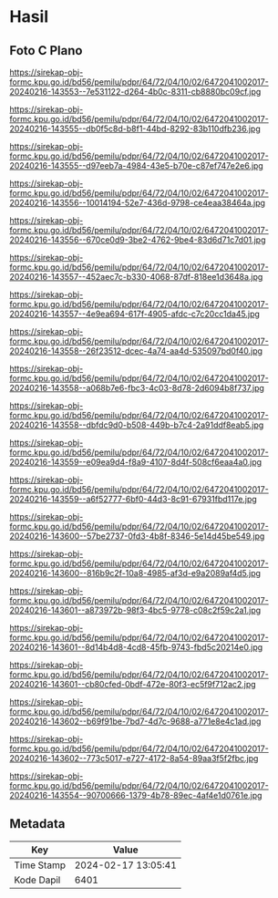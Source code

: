 # Hasil

## Foto C Plano

https://sirekap-obj-formc.kpu.go.id/bd56/pemilu/pdpr/64/72/04/10/02/6472041002017-20240216-143553--7e531122-d264-4b0c-8311-cb8880bc09cf.jpg

https://sirekap-obj-formc.kpu.go.id/bd56/pemilu/pdpr/64/72/04/10/02/6472041002017-20240216-143555--db0f5c8d-b8f1-44bd-8292-83b110dfb236.jpg

https://sirekap-obj-formc.kpu.go.id/bd56/pemilu/pdpr/64/72/04/10/02/6472041002017-20240216-143555--d97eeb7a-4984-43e5-b70e-c87ef747e2e6.jpg

https://sirekap-obj-formc.kpu.go.id/bd56/pemilu/pdpr/64/72/04/10/02/6472041002017-20240216-143556--10014194-52e7-436d-9798-ce4eaa38464a.jpg

https://sirekap-obj-formc.kpu.go.id/bd56/pemilu/pdpr/64/72/04/10/02/6472041002017-20240216-143556--670ce0d9-3be2-4762-9be4-83d6d71c7d01.jpg

https://sirekap-obj-formc.kpu.go.id/bd56/pemilu/pdpr/64/72/04/10/02/6472041002017-20240216-143557--452aec7c-b330-4068-87df-818ee1d3648a.jpg

https://sirekap-obj-formc.kpu.go.id/bd56/pemilu/pdpr/64/72/04/10/02/6472041002017-20240216-143557--4e9ea694-617f-4905-afdc-c7c20cc1da45.jpg

https://sirekap-obj-formc.kpu.go.id/bd56/pemilu/pdpr/64/72/04/10/02/6472041002017-20240216-143558--26f23512-dcec-4a74-aa4d-535097bd0f40.jpg

https://sirekap-obj-formc.kpu.go.id/bd56/pemilu/pdpr/64/72/04/10/02/6472041002017-20240216-143558--a068b7e6-fbc3-4c03-8d78-2d6094b8f737.jpg

https://sirekap-obj-formc.kpu.go.id/bd56/pemilu/pdpr/64/72/04/10/02/6472041002017-20240216-143558--dbfdc9d0-b508-449b-b7c4-2a91ddf8eab5.jpg

https://sirekap-obj-formc.kpu.go.id/bd56/pemilu/pdpr/64/72/04/10/02/6472041002017-20240216-143559--e09ea9d4-f8a9-4107-8d4f-508cf6eaa4a0.jpg

https://sirekap-obj-formc.kpu.go.id/bd56/pemilu/pdpr/64/72/04/10/02/6472041002017-20240216-143559--a6f52777-6bf0-44d3-8c91-67931fbd117e.jpg

https://sirekap-obj-formc.kpu.go.id/bd56/pemilu/pdpr/64/72/04/10/02/6472041002017-20240216-143600--57be2737-0fd3-4b8f-8346-5e14d45be549.jpg

https://sirekap-obj-formc.kpu.go.id/bd56/pemilu/pdpr/64/72/04/10/02/6472041002017-20240216-143600--816b9c2f-10a8-4985-af3d-e9a2089af4d5.jpg

https://sirekap-obj-formc.kpu.go.id/bd56/pemilu/pdpr/64/72/04/10/02/6472041002017-20240216-143601--a873972b-98f3-4bc5-9778-c08c2f59c2a1.jpg

https://sirekap-obj-formc.kpu.go.id/bd56/pemilu/pdpr/64/72/04/10/02/6472041002017-20240216-143601--8d14b4d8-4cd8-45fb-9743-fbd5c20214e0.jpg

https://sirekap-obj-formc.kpu.go.id/bd56/pemilu/pdpr/64/72/04/10/02/6472041002017-20240216-143601--cb80cfed-0bdf-472e-80f3-ec5f9f712ac2.jpg

https://sirekap-obj-formc.kpu.go.id/bd56/pemilu/pdpr/64/72/04/10/02/6472041002017-20240216-143602--b69f91be-7bd7-4d7c-9688-a771e8e4c1ad.jpg

https://sirekap-obj-formc.kpu.go.id/bd56/pemilu/pdpr/64/72/04/10/02/6472041002017-20240216-143602--773c5017-e727-4172-8a54-89aa3f5f2fbc.jpg

https://sirekap-obj-formc.kpu.go.id/bd56/pemilu/pdpr/64/72/04/10/02/6472041002017-20240216-143554--90700666-1379-4b78-89ec-4af4e1d0761e.jpg


## Metadata

| Key        | Value               |
| ---------- | ------------------- |
| Time Stamp | 2024-02-17 13:05:41 |
| Kode Dapil | 6401                |



